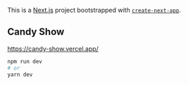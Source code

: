 This is a [Next.js](https://nextjs.org/) project bootstrapped with [`create-next-app`](https://github.com/vercel/next.js/tree/canary/packages/create-next-app).

## Candy Show

https://candy-show.vercel.app/

```bash
npm run dev
# or
yarn dev
```
